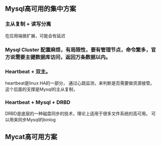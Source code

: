## Mysql高可用的集中方案
### 主从复制 + 读写分离
在应用端做扩展，可能会有延迟
### Mysql Cluster 配置麻烦，有局限性，要有管理节点，命令繁多，官方说需要主键数据库访问，返回万条数据以内。
### Heartbeat + 双主。
heartbeat是linux HA的一部分， 通过心跳监测，来判断是否需要做资源接管。
这个后面的支撑是Mysql的主从复制，
### Heartbeat + Mysql + DRBD
DRBD是底层的一种磁盘同步的技术，理论上适用于很多文件系统的高可用。 
可以用来同步Mysql的binlog


## Mycat高可用方案
